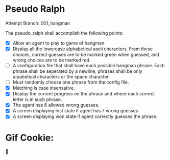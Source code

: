 # Pseudo Ralph

Attempt Branch: 001_hangman

The <ATTEMPT> pseudo_ralph shall accomplish the following points:

- [X] Allow an agent to play to game of hangman.
- [X] Display all the lowercase alphabetical ascii characters. From
	these choices, correct guesses are to be marked green when guessed,
	and wrong choices are to be marked red.
- [ ] A configuration file that shall have each possible hangman phrase.
	Each phrase shall be seperated by a newline, phrases shall be only
	alpabetical characters or the space character.
- [ ] Must randomly choose one phrase from the config file.
- [X] Matching is case insensative.
- [X] Display the current progress on the phrase and where each correct letter
	is in such phrase.
- [X] The agent has 6 allowed wrong guesses.
- [X] A screen displaying lost state if agent has 7 wrong guesses.
- [X] A screen displaying won state if agent correctly guesses the phrase.

# Gif Cookie:

🍪
